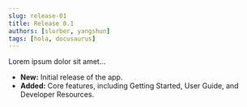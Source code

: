 ```yaml
---
slug: release-01
title: Release 0.1
authors: [slorber, yangshun]
tags: [hola, docusaurus]
---
```


Lorem ipsum dolor sit amet...

<!-- truncate -->

- **New:** Initial release of the app.
- **Added:** Core features, including Getting Started, User Guide, and Developer Resources.
